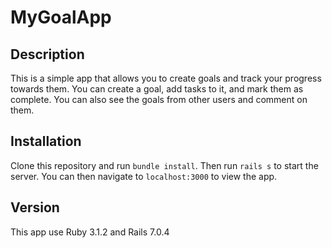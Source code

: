 # MyGoalApp

## Description

This is a simple app that allows you to create goals and track your progress towards them. You can create a goal, add tasks to it, and mark them as complete. You can also see the goals from other users and comment on them.

## Installation

Clone this repository and run `bundle install`. Then run `rails s` to start the server. You can then navigate to `localhost:3000` to view the app.

## Version 

This app use Ruby 3.1.2 and Rails 7.0.4